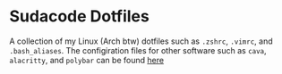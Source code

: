 # Sudacode Dotfiles

A collection of my Linux (Arch btw) dotfiles such as `.zshrc`, `.vimrc`,
and `.bash_aliases`.  The configiration files for other software such as `cava`,
`alacritty`, and `polybar` can be found [here](https://github.com/ksyasuda/Sudacode-Rice)
